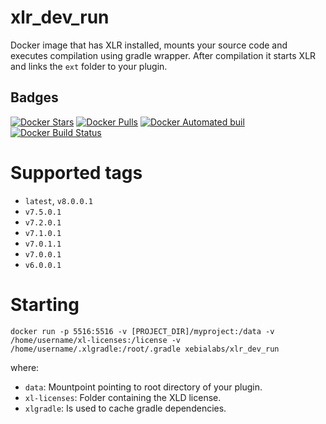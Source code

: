 # xlr_dev_run #

Docker image that has XLR installed, mounts your source code and executes compilation using gradle wrapper. 
After compilation it starts XLR and links the `ext` folder to your plugin.

## Badges ##
[![Docker Stars](https://img.shields.io/docker/stars/xebialabs/xlr_dev_run.svg)]()
[![Docker Pulls](https://img.shields.io/docker/pulls/xebialabs/xlr_dev_run.svg)]()
[![Docker Automated buil](https://img.shields.io/docker/automated/xebialabs/xlr_dev_run.svg)]()
[![Docker Build Status](https://img.shields.io/docker/build/xebialabs/xlr_dev_run.svg)]()

# Supported tags #

+ `latest`, `v8.0.0.1`
+ `v7.5.0.1`
+ `v7.2.0.1`
+ `v7.1.0.1`
+ `v7.0.1.1`
+ `v7.0.0.1`
+ `v6.0.0.1`

# Starting #

```
docker run -p 5516:5516 -v [PROJECT_DIR]/myproject:/data -v /home/username/xl-licenses:/license -v /home/username/.xlgradle:/root/.gradle xebialabs/xlr_dev_run
```

where:

* `data`: Mountpoint pointing to root directory of your plugin.
* `xl-licenses`: Folder containing the XLD license.
* `xlgradle`: Is used to cache gradle dependencies.
